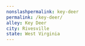 ```yaml
---
﻿nonslashpermalink: key-deer
permalink: /key-deer/
alley: Key Deer
city: Rivesville
state: West Virginia
---
```

